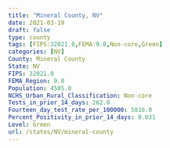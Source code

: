 ```yaml
---
title: "Mineral County, NV"
date: 2021-03-19
draft: false
type: county
tags: [FIPS:32021.0,FEMA:9.0,Non-core,Green]
categories: [NV]
County: Mineral County
State: NV
FIPS: 32021.0
FEMA_Region: 9.0
Population: 4505.0
NCHS_Urban_Rural_Classification: Non-core
Tests_in_prior_14_days: 262.0
Fourteen_day_test_rate_per_100000: 5816.0
Percent_Positivity_in_prior_14_days: 0.031
Level: Green
url: /states/NV/mineral-county
---
```



